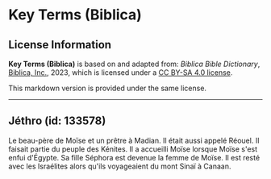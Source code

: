 # Key Terms (Biblica)

## License Information

**Key Terms (Biblica)** is based on and adapted from: _Biblica Bible Dictionary_, [Biblica, Inc.](https://www.biblica.com/), 2023, which is licensed under a [CC BY-SA 4.0 license](https://creativecommons.org/licenses/by-sa/4.0/legalcode.en).

This markdown version is provided under the same license.



--------------------------------

## Jéthro (id: 133578)

Le beau\-père de Moïse et un prêtre à Madian. Il était aussi appelé Réouel. Il faisait partie du peuple des Kénites. Il a accueilli Moïse lorsque Moïse s'est enfui d'Égypte. Sa fille Séphora est devenue la femme de Moïse. Il est resté avec les Israélites alors qu'ils voyageaient du mont Sinaï à Canaan.


